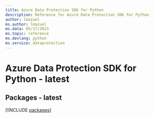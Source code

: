 ```yaml
---
title: Azure Data Protection SDK for Python
description: Reference for Azure Data Protection SDK for Python
author: lmazuel
ms.author: lmazuel
ms.data: 05/17/2023
ms.topic: reference
ms.devlang: python
ms.service: dataprotection
---
```

# Azure Data Protection SDK for Python - latest
## Packages - latest
[!INCLUDE [packages](data-protection-index.md)]